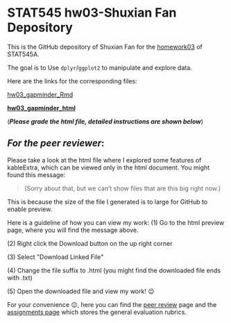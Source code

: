 # STAT545 hw03-Shuxian Fan Depository

This is the GitHub depository of Shuxian Fan for the [homework03](http://stat545.com/Classroom/assignments/hw03/hw03.html) of STAT545A.

The goal is to Use `dplyr`/`ggplot2` to manipulate and explore data. 

Here are the links for the corresponding files:

[hw03_gapminder_Rmd](https://github.com/STAT545-UBC-students/hw03-ShuxianFan/blob/master/hw03_gapminder.Rmd)

[**hw03_gapminder_html**](https://github.com/STAT545-UBC-students/hw03-ShuxianFan/blob/master/hw03_gapminder.html)

(_**Please grade the html file, detailed instructions are shown below**_)

## _For the peer reviewer_: 

Please take a look at the html file where I explored some features of kableExtra, which can be viewed only in the html document. You might found this message:

> (Sorry about that, but we can’t show files that are this big right now.)

This is because the size of the file I generated is to large for GitHub to enable preview.

Here is a guideline of how you can view my work:
(1) Go to the html preview page, where you will find the message above.

(2) Right click the Download button on the up right corner

(3) Select "Download Linked File"

(4) Change the file suffix to .html (you might find the downloaded file ends with .txt)

(5) Open the downloaded file and view my work! :wink:

For your convenience :wink:, here you can find the [peer review](http://stat545.com/Classroom/assignments/peer-review.html) page and the [assignments page](http://stat545.com/Classroom/assignments/) which stores the general evaluation rubrics.
